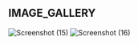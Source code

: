 ## IMAGE_GALLERY
![Screenshot (15)](https://github.com/gauravraoj/image_gallery/assets/96016132/bf6fd8bf-022a-47d7-9718-4f4705492d39)
![Screenshot (16)](https://github.com/gauravraoj/image_gallery/assets/96016132/a92d8ab4-38ba-4291-8d37-ef71535ec261)



